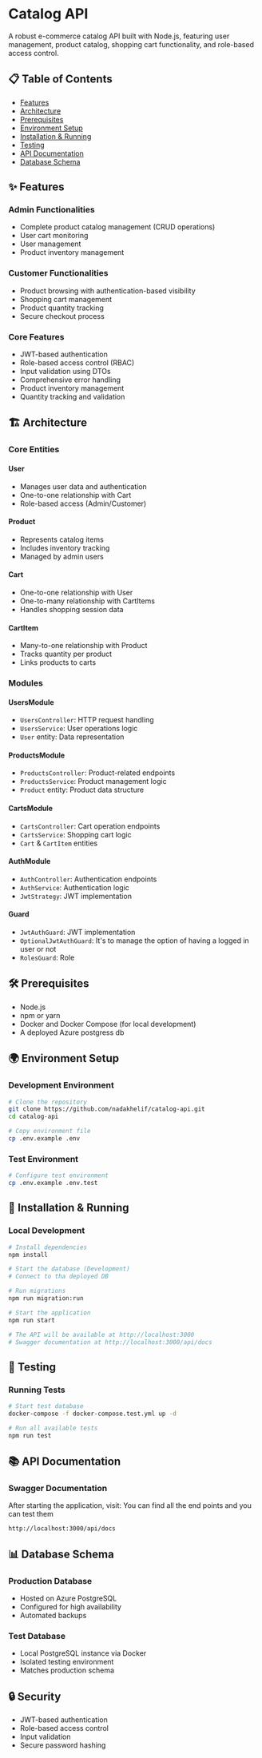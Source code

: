 # Catalog API

A robust e-commerce catalog API built with Node.js, featuring user management, product catalog, shopping cart functionality, and role-based access control.

## 📋 Table of Contents
- [Features](#features)
- [Architecture](#architecture)
- [Prerequisites](#prerequisites)
- [Environment Setup](#environment-setup)
- [Installation & Running](#installation--running)
- [Testing](#testing)
- [API Documentation](#api-documentation)
- [Database Schema](#database-schema)

## ✨ Features

### Admin Functionalities
- Complete product catalog management (CRUD operations)
- User cart monitoring
- User management
- Product inventory management

### Customer Functionalities
- Product browsing with authentication-based visibility
- Shopping cart management
- Product quantity tracking
- Secure checkout process

### Core Features
- JWT-based authentication
- Role-based access control (RBAC)
- Input validation using DTOs
- Comprehensive error handling
- Product inventory management
- Quantity tracking and validation

## 🏗 Architecture

### Core Entities

#### User
- Manages user data and authentication
- One-to-one relationship with Cart
- Role-based access (Admin/Customer)

#### Product
- Represents catalog items
- Includes inventory tracking
- Managed by admin users

#### Cart
- One-to-one relationship with User
- One-to-many relationship with CartItems
- Handles shopping session data

#### CartItem
- Many-to-one relationship with Product
- Tracks quantity per product
- Links products to carts

### Modules

#### UsersModule
- `UsersController`: HTTP request handling
- `UsersService`: User operations logic
- `User` entity: Data representation

#### ProductsModule
- `ProductsController`: Product-related endpoints
- `ProductsService`: Product management logic
- `Product` entity: Product data structure

#### CartsModule
- `CartsController`: Cart operation endpoints
- `CartsService`: Shopping cart logic
- `Cart` & `CartItem` entities

#### AuthModule
- `AuthController`: Authentication endpoints
- `AuthService`: Authentication logic
- `JwtStrategy`: JWT implementation

#### Guard
- `JwtAuthGuard`:  JWT implementation
- `OptionalJwtAuthGuard`: It's to manage the option of having a logged in user or not
- `RolesGuard`: Role


## 🛠 Prerequisites
- Node.js 
- npm or yarn
- Docker and Docker Compose (for local development)
- A deployed Azure postgress db 

## 🌍 Environment Setup

### Development Environment
```bash
# Clone the repository
git clone https://github.com/nadakhelif/catalog-api.git
cd catalog-api

# Copy environment file
cp .env.example .env


```

### Test Environment
```bash
# Configure test environment
cp .env.example .env.test
```


## 🚀 Installation & Running

### Local Development
```bash
# Install dependencies
npm install

# Start the database (Development)
# Connect to tha deployed DB

# Run migrations
npm run migration:run

# Start the application
npm run start

# The API will be available at http://localhost:3000
# Swagger documentation at http://localhost:3000/api/docs
```


## 🧪 Testing

### Running Tests
```bash
# Start test database
docker-compose -f docker-compose.test.yml up -d

# Run all available tests
npm run test

```

## 📚 API Documentation

### Swagger Documentation
After starting the application, visit: You can find all the end points and you can test them
```
http://localhost:3000/api/docs
```



## 📊 Database Schema

### Production Database
- Hosted on Azure PostgreSQL
- Configured for high availability
- Automated backups

### Test Database
- Local PostgreSQL instance via Docker
- Isolated testing environment
- Matches production schema

## 🔒 Security
- JWT-based authentication
- Role-based access control
- Input validation
- Secure password hashing

